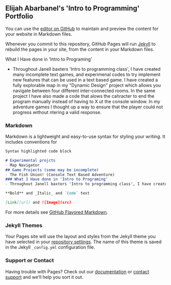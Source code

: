 ## Elijah Abarbanel's 'Intro to Programming' Portfolio

You can use the [editor on GitHub](https://github.com/ElijahAbarbanel/ElijahAbarbanel.github.io/edit/master/README.md) to maintain and preview the content for your website in Markdown files.

Whenever you commit to this repository, GitHub Pages will run [Jekyll](https://jekyllrb.com/) to rebuild the pages in your site, from the content in your Markdown files.

What I Have done in 'Intro to Programing'
- Throughout Janell baxters 'Intro to programming class', I have created many incomplete text games, and experimenal codes to try implement new features that can be used in a text based game. I have created a fully explorable map in my "Dynamic Design" project which allows you navigate between four different inter-connected rooms. In the same project I have also made a code that alows the cahracter to end the program manually instead of having to X ut the console window. In my adventure games I thought up a way to ensure that the player could not progress without ntering a valid response.

### Markdown

Markdown is a lightweight and easy-to-use syntax for styling your writing. It includes conventions for

```markdown
Syntax highlighted code block

# Experimental projcts
- Map Navigator
## Game Projects (some may be incomplete)
- The Fish Union! (Console Text Based Adventure)
### What I Have done in 'Intro to Programing'
- Throughout Janell baxters 'Intro to programming class', I have created many incomplete text games, and experimenal codes to try implement new features that can be used in a text based game. I have created a fully explorable map in my "Dynamic Design" project which allows you navigate between four different inter-connected rooms. In the same project I have also made a code that alows the cahracter to end the program manually instead of having to X ut the console window. In my adventure games I thought up a way to ensure that the player could not progress without ntering a valid response.

**Bold** and _Italic_ and `Code` text

[Link](url) and ![Image](src)
```

For more details see [GitHub Flavored Markdown](https://guides.github.com/features/mastering-markdown/).

### Jekyll Themes

Your Pages site will use the layout and styles from the Jekyll theme you have selected in your [repository settings](https://github.com/ElijahAbarbanel/ElijahAbarbanel.github.io/settings). The name of this theme is saved in the Jekyll `_config.yml` configuration file.

### Support or Contact

Having trouble with Pages? Check out our [documentation](https://help.github.com/categories/github-pages-basics/) or [contact support](https://github.com/contact) and we’ll help you sort it out.
